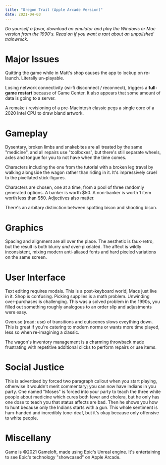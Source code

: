 ```yaml
---
title: "Oregon Trail (Apple Arcade Version)"
date: 2021-04-03
---
```


*Do yourself a favor, download an emulator and play the Windows or Mac version from the 1990's. Read on if you want a rant about an unpolished trainwreck.*

# Major Issues
Quitting the game while in Matt's shop causes the app to lockup on re-launch. Literally un-playable. 

Losing network connectivity (wi-fi disconnect / reconnect), triggers a **full-game restart** because of Game Center. It also appears that some amount of data is going to a server.

A remake / revisioning of a pre-Macintosh classic pegs a single core of a 2020 Intel CPU to draw bland artwork. 

# Gameplay
Dysentary, broken limbs and snakebites are all treated by the same "medicine", and all repairs use "toolboxes", but there's still separate wheels, axles and tongue for you to not have when the time comes.

Characters including the one from the tutorial with a broken leg travel by walking alongside the wagon rather than riding in it. It's impressively cruel to the pixellated stick-figures.

Characters are chosen, one at a time, from a pool of three randomly generated options. A banker is worth $50. A non-banker is worth 1 item worth less than $50. Adjectives also matter. 

There's an arbitary distinction between spotting bison and shooting bison.

# Graphics
Spacing and alignment are all over the place. The aesthetic is faux-retro, but the result is both blurry *and* over-pixelated. The affect is wildly inconsistent, mixing modern anti-aliased fonts and hard pixeled variations on the same screen. 

# User Interface
Text editing requires modals. This is a post-keyboard world, Macs just live in it. Shop is confusing. Picking supplies is a math problem. Unwinding over-purchases is challenging. This was a solved problem in the 1990s, you filled out something roughly analogous to an order slip and adjustments were easy.

Overuse (read: use) of transitions and cutscenes slows eveything down. This is great if you're catering to modern norms or wants more time played, less so when re-imagining a classic.

The wagon's inventory management is a charming throwback made frustrating with repetitive additional clicks to perform repairs or use items.

# Social Justice
This is advertised by forced two paragraph callout when you start playing, otherwise it wouldn't merit commentary; you can now have Indians in you party.  One named "Moses" is forced into your party to teach the three white people about medicine which cures both fever and cholera, but he only has one dose to teach you that status affects are bad. Then he shows you how to hunt because only the Indians starts with a gun. This whole sentiment is ham-handed and incredibly tone-deaf, but it's okay because only offensive to white people. 

# Miscellany
Game is ©2021 Gameloft, made using Epic's Unreal engine. It's entertaining to see Epic's technology "showcased" on Apple Arcade. 
